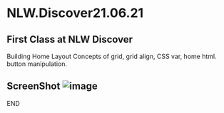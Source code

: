 # NLW.Discover21.06.21
First Class at NLW Discover
---------------------------------

Building Home Layout
Concepts of grid, grid align, CSS var, home html. button manipulation.

ScreenShot
![image](https://user-images.githubusercontent.com/51068891/122851959-377a3900-d2e6-11eb-8a2f-cbf034d17a0f.png)
---------------------------------
END
